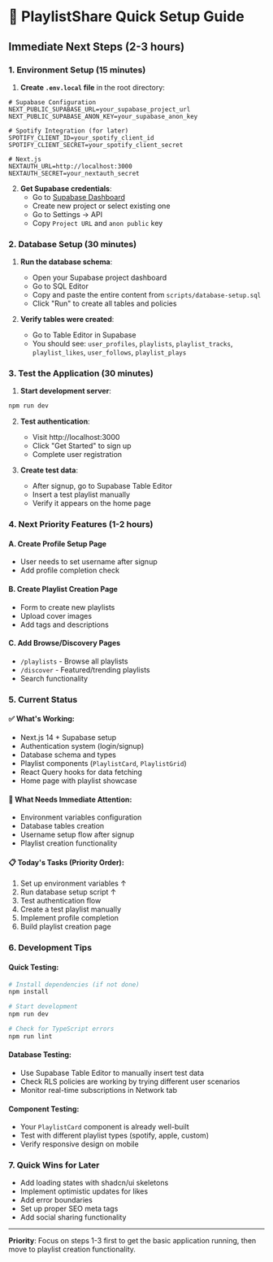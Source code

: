 # 🚀 PlaylistShare Quick Setup Guide

## Immediate Next Steps (2-3 hours)

### 1. Environment Setup (15 minutes)
1. **Create `.env.local` file** in the root directory:
```env
# Supabase Configuration
NEXT_PUBLIC_SUPABASE_URL=your_supabase_project_url
NEXT_PUBLIC_SUPABASE_ANON_KEY=your_supabase_anon_key

# Spotify Integration (for later)
SPOTIFY_CLIENT_ID=your_spotify_client_id
SPOTIFY_CLIENT_SECRET=your_spotify_client_secret

# Next.js
NEXTAUTH_URL=http://localhost:3000
NEXTAUTH_SECRET=your_nextauth_secret
```

2. **Get Supabase credentials**:
   - Go to [Supabase Dashboard](https://supabase.com/dashboard)
   - Create new project or select existing one
   - Go to Settings → API
   - Copy `Project URL` and `anon public` key

### 2. Database Setup (30 minutes)
1. **Run the database schema**:
   - Open your Supabase project dashboard
   - Go to SQL Editor
   - Copy and paste the entire content from `scripts/database-setup.sql`
   - Click "Run" to create all tables and policies

2. **Verify tables were created**:
   - Go to Table Editor in Supabase
   - You should see: `user_profiles`, `playlists`, `playlist_tracks`, `playlist_likes`, `user_follows`, `playlist_plays`

### 3. Test the Application (30 minutes)
1. **Start development server**:
```bash
npm run dev
```

2. **Test authentication**:
   - Visit http://localhost:3000
   - Click "Get Started" to sign up
   - Complete user registration

3. **Create test data**:
   - After signup, go to Supabase Table Editor
   - Insert a test playlist manually
   - Verify it appears on the home page

### 4. Next Priority Features (1-2 hours)

#### A. Create Profile Setup Page
- User needs to set username after signup
- Add profile completion check

#### B. Create Playlist Creation Page
- Form to create new playlists
- Upload cover images
- Add tags and descriptions

#### C. Add Browse/Discovery Pages
- `/playlists` - Browse all playlists
- `/discover` - Featured/trending playlists
- Search functionality

### 5. Current Status

#### ✅ **What's Working:**
- Next.js 14 + Supabase setup
- Authentication system (login/signup)
- Database schema and types
- Playlist components (`PlaylistCard`, `PlaylistGrid`)
- React Query hooks for data fetching
- Home page with playlist showcase

#### 🚧 **What Needs Immediate Attention:**
- Environment variables configuration
- Database tables creation
- Username setup flow after signup
- Playlist creation functionality

#### 📋 **Today's Tasks (Priority Order):**
1. Set up environment variables ↑
2. Run database setup script ↑
3. Test authentication flow
4. Create a test playlist manually
5. Implement profile completion
6. Build playlist creation page

### 6. Development Tips

#### **Quick Testing:**
```bash
# Install dependencies (if not done)
npm install

# Start development
npm run dev

# Check for TypeScript errors
npm run lint
```

#### **Database Testing:**
- Use Supabase Table Editor to manually insert test data
- Check RLS policies are working by trying different user scenarios
- Monitor real-time subscriptions in Network tab

#### **Component Testing:**
- Your `PlaylistCard` component is already well-built
- Test with different playlist types (spotify, apple, custom)
- Verify responsive design on mobile

### 7. Quick Wins for Later
- Add loading states with shadcn/ui skeletons
- Implement optimistic updates for likes
- Add error boundaries
- Set up proper SEO meta tags
- Add social sharing functionality

---

**Priority**: Focus on steps 1-3 first to get the basic application running, then move to playlist creation functionality. 